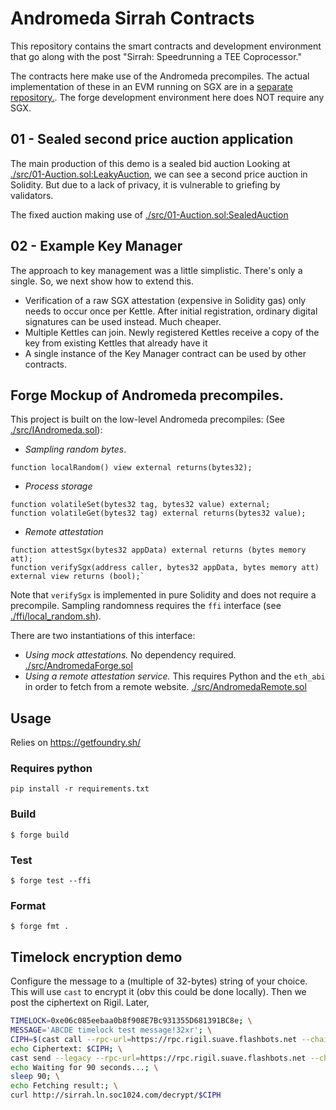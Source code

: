 # Andromeda Sirrah Contracts

This repository contains the smart contracts and development environment that go along with the post "Sirrah: Speedrunning a TEE Coprocessor."

The contracts here make use of the Andromeda precompiles. The actual implementation of these in an EVM running on SGX are in a [separate repository.](https://github.com/flashbots/revm-andromeda/). The forge development environment here does NOT require any SGX.

## 01 - Sealed second price auction application

The main production of this demo is a sealed bid auction
Looking at [./src/01-Auction.sol:LeakyAuction](./src/01-Auction.sol), we can see a second price auction in Solidity. But due to a lack of privacy, it is vulnerable to griefing by validators.

The fixed auction making use of [./src/01-Auction.sol:SealedAuction](./src/01-Auction.sol)

## 02 - Example Key Manager 

The approach to key management was a little simplistic. There's only a single. 
So, we next show how to extend this.

- Verification of a raw SGX attestation (expensive in Solidity gas) only needs to occur once per Kettle. After initial registration, ordinary digital signatures can be used instead. Much cheaper.
- Multiple Kettles can join. Newly registered Kettles receive a copy of the key from existing Kettles that already have it
- A single instance of the Key Manager contract can be used by other contracts.

## Forge Mockup of Andromeda precompiles.

This project is built on the low-level Andromeda precompiles: (See [./src/IAndromeda.sol](./src/IAndromeda.sol)):
- *Sampling random bytes*.
```solidity
function localRandom() view external returns(bytes32);
```
- *Process storage*
```solidity
function volatileSet(bytes32 tag, bytes32 value) external;
function volatileGet(bytes32 tag) external returns(bytes32 value);
```
- *Remote attestation*
 ```solidity
function attestSgx(bytes32 appData) external returns (bytes memory att);
function verifySgx(address caller, bytes32 appData, bytes memory att) external view returns (bool);`
```

Note that `verifySgx` is implemented in pure Solidity and does not require a precompile.
Sampling randomness requires the `ffi` interface (see [./ffi/local_random.sh](./ffi/local_random.sh)).

There are two instantiations of this interface:
- *Using mock attestations.* No dependency required. [./src/AndromedaForge.sol](./src/AndromedaForge.sol)
- *Using a remote attestation service.* This requires Python and the `eth_abi` in order to fetch from a remote website. [./src/AndromedaRemote.sol](./src/AndromedaRemote.sol) 

## Usage

Relies on https://getfoundry.sh/

### Requires python
```shell
pip install -r requirements.txt
```

### Build

```shell
$ forge build
```

### Test

```shell
$ forge test --ffi
```

### Format

```shell
$ forge fmt .
```

## Timelock encryption demo

Configure the message to a (multiple of 32-bytes) string of your choice.
This will use `cast` to encrypt it (obv this could be done locally).
Then we post the ciphertext on Rigil.
Later, 

```bash
TIMELOCK=0xe06c085eebaa0b8f908E7Bc931355D681391BC8e; \
MESSAGE='ABCDE timelock test message!32xr'; \
CIPH=$(cast call --rpc-url=https://rpc.rigil.suave.flashbots.net --chain-id=16813125 $TIMELOCK "encryptMessage(string memory message, bytes32 r)returns(bytes)" "$MESSAGE" 0x$(head -c32 /dev/urandom | xxd -p -c64)); \
echo Ciphertext: $CIPH; \
cast send --legacy --rpc-url=https://rpc.rigil.suave.flashbots.net --chain-id=16813125 --private-key=$(cat privkey) $TIMELOCK "submitEncrypted(bytes)" $CIPH; \
echo Waiting for 90 seconds...; \
sleep 90; \
echo Fetching result:; \
curl http://sirrah.ln.soc1024.com/decrypt/$CIPH
```